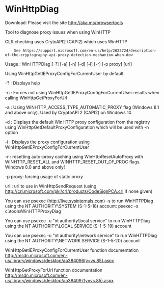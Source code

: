 # WinHttpDiag
Download: Please visit the site http://aka.ms/browsertools 

Tool to diagnose proxy issues when using WinHTTP

CLR checking uses CrytoAPI2 (CAPI2) which uses WinHTTP

        See https://support.microsoft.com/en-us/help/2623724/description-of-the-cryptography-api-proxy-detection-mechanism-when-dow
        
Usage  : WinHTTPDiag [-?] [-a] [-n] [-d] [-i] [-r] [-p proxy] [url]

Using WinHttpGetIEProxyConfigForCurrentUser by default

-? : Displays help

-n : Forces not using WinHttpGetIEProxyConfigForCurrentUser results when calling WinHttpGetProxyForUrl

-a : Using WINHTTP_ACCESS_TYPE_AUTOMATIC_PROXY flag (Windows 8.1 and above only). Used by CryptoAPI 2 (CAPI2) on Windows 10.

-d : Displays the default WinHTTP proxy configuration from the registry using WinHttpGetDefaultProxyConfiguration which will be used with -n option

-i : Displays the proxy configuration using WinHttpGetIEProxyConfigForCurrentUser

-r : resetting auto-proxy caching using WinHttpResetAutoProxy with WINHTTP_RESET_ALL and WINHTTP_RESET_OUT_OF_PROC flags. Windows 8.0 and above only!

-p proxy: forcing usage of static proxy

url : url to use in WinHttpSendRequest (using http://crl.microsoft.com/pki/crl/products/CodeSignPCA.crl if none given)

You can use psexec (http://live.sysinternals.com) -s to run WinHTTPDiag using the NT AUTHORITY\SYSTEM (S-1-5-18) account: psexec -s c:\tools\WinHTTPProxyDiag

You can use psexec -u "nt authority\local service" to run WinHTTPDiag using the NT AUTHORITY\LOCAL SERVICE  (S-1-5-19) account

You can use psexec -u "nt authority\network service" to run WinHTTPDiag using the NT AUTHORITY\NETWORK SERVICE  (S-1-5-20) account

WinHttpGetIEProxyConfigForCurrentUser function documentation http://msdn.microsoft.com/en-us/library/windows/desktop/aa384096(v=vs.85).aspx

WinHttpGetProxyForUrl function documentation http://msdn.microsoft.com/en-us/library/windows/desktop/aa384097(v=vs.85).aspx
